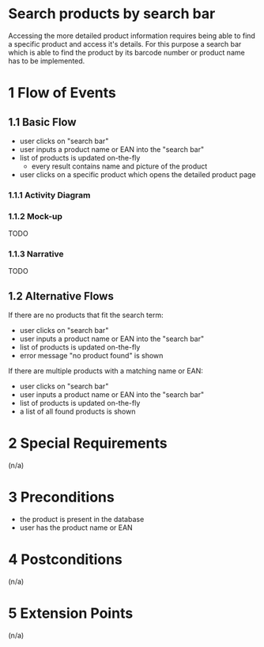 # Search products by search bar
Accessing the more detailed product information requires being able to find a specific product and access it's details. For this purpose a search bar which is able to find the product by its barcode number or product name has to be implemented.

# 1 Flow of Events
## 1.1 Basic Flow
- user clicks on "search bar"
- user inputs a product name or EAN into the "search bar"
- list of products is updated on-the-fly
    - every result contains name and picture of the product
- user clicks on a specific product which opens the detailed product page

### 1.1.1 Activity Diagram

### 1.1.2 Mock-up
TODO

### 1.1.3 Narrative
TODO

## 1.2 Alternative Flows
If there are no products that fit the search term:
- user clicks on "search bar"
- user inputs a product name or EAN into the "search bar"
- list of products is updated on-the-fly
- error message "no product found" is shown

If there are multiple products with a matching name or EAN:
- user clicks on "search bar"
- user inputs a product name or EAN into the "search bar"
- list of products is updated on-the-fly 
- a list of all found products is shown


# 2 Special Requirements
(n/a)

# 3 Preconditions
- the product is present in the database
- user has the product name or EAN

# 4 Postconditions
(n/a)
 
# 5 Extension Points
(n/a)